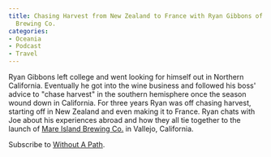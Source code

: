 ```yaml
---
title: Chasing Harvest from New Zealand to France with Ryan Gibbons of Mare Island
  Brewing Co.
categories:
- Oceania
- Podcast
- Travel
---
```


Ryan Gibbons left college and went looking for himself out in Northern California. Eventually he got into the wine business and followed his boss' advice to "chase harvest" in the southern hemisphere once the season wound down in California. For three years Ryan was off chasing harvest, starting off in New Zealand and even making it to France. Ryan chats with Joe about his experiences abroad and how they all tie together to the launch of [Mare Island Brewing Co.](http://www.mareislandbrewingco.com/) in Vallejo, California.

Subscribe to [Without A Path](https://itunes.apple.com/us/podcast/without-a-path/id1037475413?l=es&mt=2).
